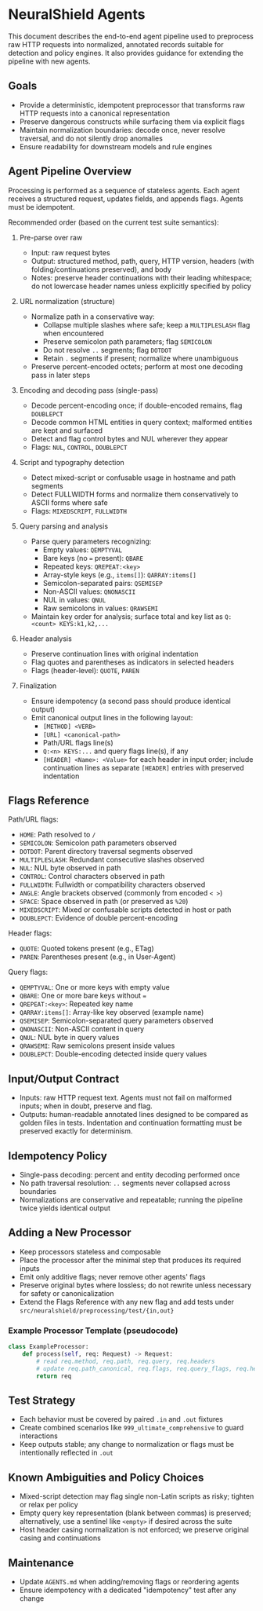# NeuralShield Agents

This document describes the end-to-end agent pipeline used to preprocess raw HTTP requests into normalized, annotated records suitable for detection and policy engines. It also provides guidance for extending the pipeline with new agents.

## Goals

- Provide a deterministic, idempotent preprocessor that transforms raw HTTP requests into a canonical representation
- Preserve dangerous constructs while surfacing them via explicit flags
- Maintain normalization boundaries: decode once, never resolve traversal, and do not silently drop anomalies
- Ensure readability for downstream models and rule engines

## Agent Pipeline Overview

Processing is performed as a sequence of stateless agents. Each agent receives a structured request, updates fields, and appends flags. Agents must be idempotent.

Recommended order (based on the current test suite semantics):

1. Pre-parse over raw

   - Input: raw request bytes
   - Output: structured method, path, query, HTTP version, headers (with folding/continuations preserved), and body
   - Notes: preserve header continuations with their leading whitespace; do not lowercase header names unless explicitly specified by policy

2. URL normalization (structure)

   - Normalize path in a conservative way:
     - Collapse multiple slashes where safe; keep a `MULTIPLESLASH` flag when encountered
     - Preserve semicolon path parameters; flag `SEMICOLON`
     - Do not resolve `..` segments; flag `DOTDOT`
     - Retain `.` segments if present; normalize where unambiguous
   - Preserve percent-encoded octets; perform at most one decoding pass in later steps

3. Encoding and decoding pass (single-pass)

   - Decode percent-encoding once; if double-encoded remains, flag `DOUBLEPCT`
   - Decode common HTML entities in query context; malformed entities are kept and surfaced
   - Detect and flag control bytes and NUL wherever they appear
   - Flags: `NUL`, `CONTROL`, `DOUBLEPCT`

4. Script and typography detection

   - Detect mixed-script or confusable usage in hostname and path segments
   - Detect FULLWIDTH forms and normalize them conservatively to ASCII forms where safe
   - Flags: `MIXEDSCRIPT`, `FULLWIDTH`

5. Query parsing and analysis

   - Parse query parameters recognizing:
     - Empty values: `QEMPTYVAL`
     - Bare keys (no `=` present): `QBARE`
     - Repeated keys: `QREPEAT:<key>`
     - Array-style keys (e.g., `items[]`): `QARRAY:items[]`
     - Semicolon-separated pairs: `QSEMISEP`
     - Non-ASCII values: `QNONASCII`
     - NUL in values: `QNUL`
     - Raw semicolons in values: `QRAWSEMI`
   - Maintain key order for analysis; surface total and key list as `Q:<count> KEYS:k1,k2,...`

6. Header analysis

   - Preserve continuation lines with original indentation
   - Flag quotes and parentheses as indicators in selected headers
   - Flags (header-level): `QUOTE`, `PAREN`

7. Finalization
   - Ensure idempotency (a second pass should produce identical output)
   - Emit canonical output lines in the following layout:
     - `[METHOD] <VERB>`
     - `[URL] <canonical-path>`
     - Path/URL flags line(s)
     - `Q:<n> KEYS:...` and query flags line(s), if any
     - `[HEADER] <Name>: <Value>` for each header in input order; include continuation lines as separate `[HEADER]` entries with preserved indentation

## Flags Reference

Path/URL flags:

- `HOME`: Path resolved to `/`
- `SEMICOLON`: Semicolon path parameters observed
- `DOTDOT`: Parent directory traversal segments observed
- `MULTIPLESLASH`: Redundant consecutive slashes observed
- `NUL`: NUL byte observed in path
- `CONTROL`: Control characters observed in path
- `FULLWIDTH`: Fullwidth or compatibility characters observed
- `ANGLE`: Angle brackets observed (commonly from encoded `< >`)
- `SPACE`: Space observed in path (or preserved as `%20`)
- `MIXEDSCRIPT`: Mixed or confusable scripts detected in host or path
- `DOUBLEPCT`: Evidence of double percent-encoding

Header flags:

- `QUOTE`: Quoted tokens present (e.g., ETag)
- `PAREN`: Parentheses present (e.g., in User-Agent)

Query flags:

- `QEMPTYVAL`: One or more keys with empty value
- `QBARE`: One or more bare keys without `=`
- `QREPEAT:<key>`: Repeated key name
- `QARRAY:items[]`: Array-like key observed (example name)
- `QSEMISEP`: Semicolon-separated query parameters observed
- `QNONASCII`: Non-ASCII content in query
- `QNUL`: NUL byte in query values
- `QRAWSEMI`: Raw semicolons present inside values
- `DOUBLEPCT`: Double-encoding detected inside query values

## Input/Output Contract

- Inputs: raw HTTP request text. Agents must not fail on malformed inputs; when in doubt, preserve and flag.
- Outputs: human-readable annotated lines designed to be compared as golden files in tests. Indentation and continuation formatting must be preserved exactly for determinism.

## Idempotency Policy

- Single-pass decoding: percent and entity decoding performed once
- No path traversal resolution: `..` segments never collapsed across boundaries
- Normalizations are conservative and repeatable; running the pipeline twice yields identical output

## Adding a New Processor

- Keep processors stateless and composable
- Place the processor after the minimal step that produces its required inputs
- Emit only additive flags; never remove other agents' flags
- Preserve original bytes where lossless; do not rewrite unless necessary for safety or canonicalization
- Extend the Flags Reference with any new flag and add tests under `src/neuralshield/preprocessing/test/{in,out}`

### Example Processor Template (pseudocode)

```python
class ExampleProcessor:
    def process(self, req: Request) -> Request:
        # read req.method, req.path, req.query, req.headers
        # update req.path_canonical, req.flags, req.query_flags, req.headers_out
        return req
```

## Test Strategy

- Each behavior must be covered by paired `.in` and `.out` fixtures
- Create combined scenarios like `999_ultimate_comprehensive` to guard interactions
- Keep outputs stable; any change to normalization or flags must be intentionally reflected in `.out`

## Known Ambiguities and Policy Choices

- Mixed-script detection may flag single non-Latin scripts as risky; tighten or relax per policy
- Empty query key representation (blank between commas) is preserved; alternatively, use a sentinel like `<empty>` if desired across the suite
- Host header casing normalization is not enforced; we preserve original casing and continuations

## Maintenance

- Update `AGENTS.md` when adding/removing flags or reordering agents
- Ensure idempotency with a dedicated "idempotency" test after any change
